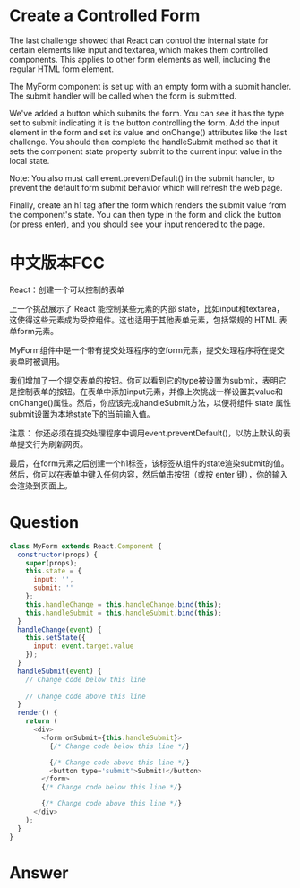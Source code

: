 # Create a Controlled Form

The last challenge showed that React can control the internal state for certain elements like input and textarea, which makes them controlled components. This applies to other form elements as well, including the regular HTML form element.

The MyForm component is set up with an empty form with a submit handler. The submit handler will be called when the form is submitted.

We've added a button which submits the form. You can see it has the type set to submit indicating it is the button controlling the form. Add the input element in the form and set its value and onChange() attributes like the last challenge. You should then complete the handleSubmit method so that it sets the component state property submit to the current input value in the local state.

Note: You also must call event.preventDefault() in the submit handler, to prevent the default form submit behavior which will refresh the web page.

Finally, create an h1 tag after the form which renders the submit value from the component's state. You can then type in the form and click the button (or press enter), and you should see your input rendered to the page.
 


# 中文版本FCC
React：创建一个可以控制的表单

上一个挑战展示了 React 能控制某些元素的内部 state，比如input和textarea，这使得这些元素成为受控组件。这也适用于其他表单元素，包括常规的 HTML 表单form元素。

MyForm组件中是一个带有提交处理程序的空form元素，提交处理程序将在提交表单时被调用。

我们增加了一个提交表单的按钮。你可以看到它的type被设置为submit，表明它是控制表单的按钮。在表单中添加input元素，并像上次挑战一样设置其value和onChange()属性。然后，你应该完成handleSubmit方法，以便将组件 state 属性submit设置为本地state下的当前输入值。

注意：  你还必须在提交处理程序中调用event.preventDefault()，以防止默认的表单提交行为刷新网页。

最后，在form元素之后创建一个h1标签，该标签从组件的state渲染submit的值。然后，你可以在表单中键入任何内容，然后单击按钮（或按 enter 键），你的输入会渲染到页面上。


# Question
```js
class MyForm extends React.Component {
  constructor(props) {
    super(props);
    this.state = {
      input: '',
      submit: ''
    };
    this.handleChange = this.handleChange.bind(this);
    this.handleSubmit = this.handleSubmit.bind(this);
  }
  handleChange(event) {
    this.setState({
      input: event.target.value
    });
  }
  handleSubmit(event) {
    // Change code below this line
    
    // Change code above this line
  }
  render() {
    return (
      <div>
        <form onSubmit={this.handleSubmit}>
          {/* Change code below this line */}

          {/* Change code above this line */}
          <button type='submit'>Submit!</button>
        </form>
        {/* Change code below this line */}

        {/* Change code above this line */}
      </div>
    );
  }
}
```


# Answer
```js

```
